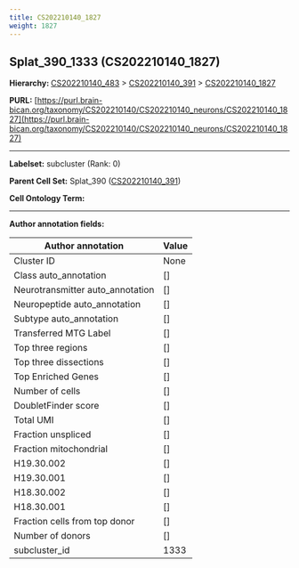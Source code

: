 ```yaml
---
title: CS202210140_1827
weight: 1827
---
```

## Splat_390_1333 (CS202210140_1827)
<b>Hierarchy: </b>
[CS202210140_483](../CS202210140_483) >
[CS202210140_391](../CS202210140_391) >
[CS202210140_1827](../CS202210140_1827)

**PURL:** [https://purl.brain-bican.org/taxonomy/CS202210140/CS202210140_neurons/CS202210140_1827](https://purl.brain-bican.org/taxonomy/CS202210140/CS202210140_neurons/CS202210140_1827)

---


**Labelset:** subcluster (Rank: 0)

**Parent Cell Set:** Splat_390 ([CS202210140_391](../CS202210140_391))



**Cell Ontology Term:** 

[MARKER GENES.]: #


---

[TRANSFERRED ANNOTATIONS.]: #


[AUTHOR ANNOTATION FIELDS.]: #


**Author annotation fields:**

| Author annotation | Value |
|-------------------|-------|
|Cluster ID|None|
|Class auto_annotation|[]|
|Neurotransmitter auto_annotation|[]|
|Neuropeptide auto_annotation|[]|
|Subtype auto_annotation|[]|
|Transferred MTG Label|[]|
|Top three regions|[]|
|Top three dissections|[]|
|Top Enriched Genes|[]|
|Number of cells|[]|
|DoubletFinder score|[]|
|Total UMI|[]|
|Fraction unspliced|[]|
|Fraction mitochondrial|[]|
|H19.30.002|[]|
|H19.30.001|[]|
|H18.30.002|[]|
|H18.30.001|[]|
|Fraction cells from top donor|[]|
|Number of donors|[]|
|subcluster_id|1333|

